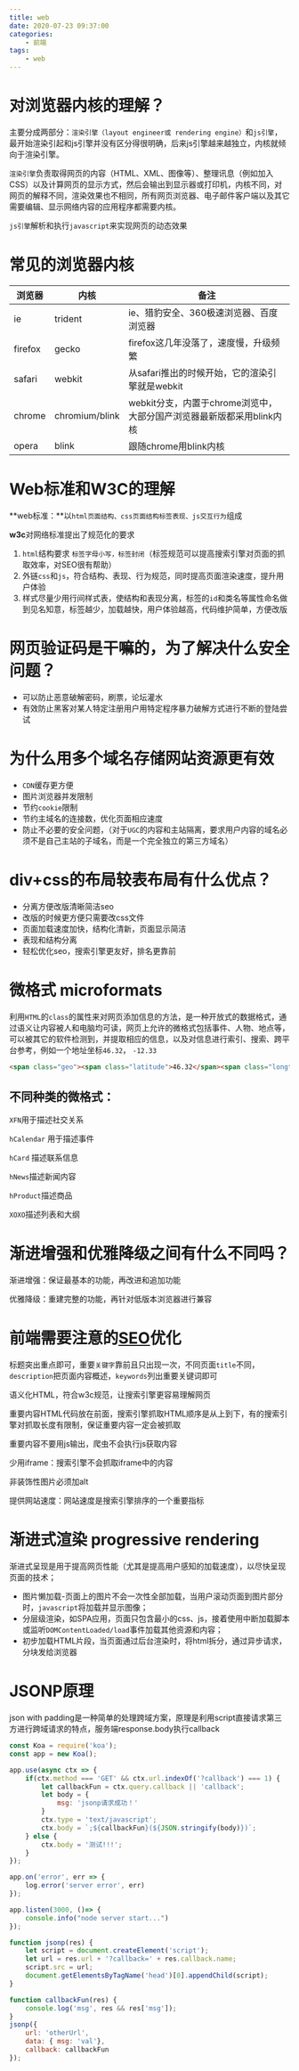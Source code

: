 ```yaml
---
title: web
date: 2020-07-23 09:37:00
categories:
    - 前端
tags:
    - web
---
```


# 对浏览器内核的理解？

主要分成两部分：`渲染引擎（layout engineer或 rendering engine）`和`js引擎`，最开始渲染引起和js引擎并没有区分得很明确，后来js引擎越来越独立，内核就倾向于渲染引擎。

`渲染引擎`负责取得网页的内容（HTML、XML、图像等）、整理讯息（例如加入CSS）以及计算网页的显示方式，然后会输出到显示器或打印机，内核不同，对网页的解释不同，渲染效果也不相同，所有网页浏览器、电子邮件客户端以及其它需要编辑、显示网络内容的应用程序都需要内核。

`js引擎`解析和执行`javascript`来实现网页的动态效果

# 常见的浏览器内核

| 浏览器  | 内核           | 备注                                                         |
| ------- | -------------- | ------------------------------------------------------------ |
| ie      | trident        | ie、猎豹安全、360极速浏览器、百度浏览器                      |
| firefox | gecko          | firefox这几年没落了，速度慢，升级频繁                        |
| safari  | webkit         | 从safari推出的时候开始，它的渲染引擎就是webkit               |
| chrome  | chromium/blink | webkit分支，内置于chrome浏览中，大部分国产浏览器最新版都采用blink内核 |
| opera   | blink          | 跟随chrome用blink内核                                        |



# Web标准和W3C的理解

**web标准：**以`html页面结构、css页面结构标签表现、js交互行为`组成

**w3c**对网络标准提出了规范化的要求

1. `html`结构要求 `标签字母小写，标签封闭`（标签规范可以提高搜索引擎对页面的抓取效率，对SEO很有帮助）
2. 外链`css`和`js`，符合结构、表现、行为规范，同时提高页面渲染速度，提升用户体验
3. 样式尽量少用行间样式表，使结构和表现分离，标签的`id`和类名等属性命名做到见名知意，标签越少，加载越快，用户体验越高，代码维护简单，方便改版

# 网页验证码是干嘛的，为了解决什么安全问题？

- 可以防止恶意破解密码，刷票，论坛灌水
- 有效防止黑客对某人特定注册用户用特定程序暴力破解方式进行不断的登陆尝试

# 为什么用多个域名存储网站资源更有效

- `CDN`缓存更方便
- 图片浏览器并发限制
- 节约`cookie`限制
- 节约主域名的连接数，优化页面相应速度
- 防止不必要的安全问题，（对于`UGC`的内容和主站隔离，要求用户内容的域名必须不是自己主站的子域名，而是一个完全独立的第三方域名）

# div+css的布局较表布局有什么优点？

- 分离方便改版清晰简洁seo
- 改版的时候更方便只需要改css文件
- 页面加载速度加快，结构化清新，页面显示简洁
- 表现和结构分离
- 轻松优化seo，搜索引擎更友好，排名更靠前

# 微格式 microformats

利用`HTML`的`class`的属性来对网页添加信息的方法，是一种开放式的数据格式，通过语义让内容被人和电脑均可读，网页上允许的微格式包括事件、人物、地点等，可以被其它的软件检测到，并提取相应的信息，以及对信息进行索引、搜索、跨平台参考，例如一个地址坐标`46.32`， `-12.33`

```html
<span class="geo"><span class="latitude">46.32</span><span class="longtitude">-1.89</span></span>
```

## 不同种类的微格式：

`XFN`用于描述社交关系

`hCalendar` 用于描述事件

`hCard` 描述联系信息

`hNews`描述新闻内容

`hProduct`描述商品

`XOXO`描述列表和大纲

# 渐进增强和优雅降级之间有什么不同吗？

渐进增强：保证最基本的功能，再改进和追加功能

优雅降级：重建完整的功能，再针对低版本浏览器进行兼容

# 前端需要注意的[SEO](/blog/2020/07/16/word/#SEO)优化

标题突出重点即可，重要`关键字`靠前且只出现一次，不同页面`title`不同，`description`把页面内容概述，`keywords`列出重要关键词即可

语义化HTML，符合w3c规范，让搜索引擎更容易理解网页

重要内容HTML代码放在前面，搜索引擎抓取HTML顺序是从上到下，有的搜索引擎对抓取长度有限制，保证重要内容一定会被抓取

重要内容不要用js输出，爬虫不会执行js获取内容

少用iframe：搜索引擎不会抓取iframe中的内容

非装饰性图片必须加alt

提供网站速度：网站速度是搜索引擎排序的一个重要指标

# 渐进式渲染 progressive rendering

渐进式呈现是用于提高网页性能（尤其是提高用户感知的加载速度），以尽快呈现页面的技术；

- 图片懒加载-页面上的图片不会一次性全部加载，当用户滚动页面到图片部分时，`javascript`将加载并显示图像；
- 分层级渲染，如SPA应用，页面只包含最小的css、js，接着使用中断加载脚本或监听`DOMContentLoaded/load`事件加载其他资源和内容；
- 初步加载HTML片段，当页面通过后台渲染时，将html拆分，通过异步请求，分块发给浏览器

# JSONP原理

json with padding是一种简单的处理跨域方案，原理是利用script直接请求第三方进行跨域请求的特点，服务端response.body执行callback

```javascript
const Koa = require('koa');
const app = new Koa();

app.use(async ctx => {
    if(ctx.method === 'GET' && ctx.url.indexOf('?callback') === 1) {
        let callbackFun = ctx.query.callback || 'callback';
        let body = {
            msg: 'jsonp请求成功！'
        }
        ctx.type = 'text/javascript';
        ctx.body = `;${callbackFun}(${JSON.stringify(body)})`;
    } else {
        ctx.body = '测试!!!';
    }
});

app.on('error', err => {
    log.error('server error', err)
});

app.listen(3000, ()=> {
    console.info("node server start...")
});

function jsonp(res) {
    let script = document.createElement('script');
    let url = res.url + '?callback=' + res.callback.name;
    script.src = url;
    document.getElementsByTagName('head')[0].appendChild(script); 
}

function callbackFun(res) {
    console.log('msg', res && res['msg']);
} 
jsonp({
    url: 'otherUrl',
    data: { msg: 'val'},
    callback: callbackFun
});
```

